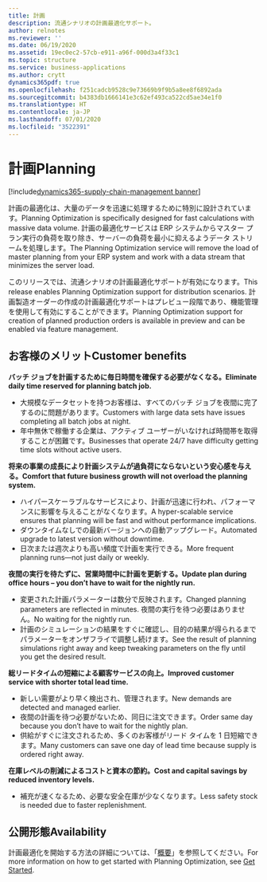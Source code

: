 ```yaml
---
title: 計画
description: 流通シナリオの計画最適化サポート。
author: relnotes
ms.reviewer: ''
ms.date: 06/19/2020
ms.assetid: 19ec0ec2-57cb-e911-a96f-000d3a4f33c1
ms.topic: structure
ms.service: business-applications
ms.author: crytt
dynamics365pdf: true
ms.openlocfilehash: f251cadcb9528c9e73669b9f9b5a8ee8f6892ada
ms.sourcegitcommit: b4383db1666141e3c62ef493ca522cd5ae34e1f0
ms.translationtype: HT
ms.contentlocale: ja-JP
ms.lasthandoff: 07/01/2020
ms.locfileid: "3522391"
---
```

# <a name="planning"></a><span data-ttu-id="ec805-103">計画</span><span class="sxs-lookup"><span data-stu-id="ec805-103">Planning</span></span>

[!include[dynamics365-supply-chain-management banner](../includes/dynamics365-supply-chain-management.md)]

<!--structure start-->
<span data-ttu-id="ec805-104">計画の最適化は、大量のデータを迅速に処理するために特別に設計されています。</span><span class="sxs-lookup"><span data-stu-id="ec805-104">Planning Optimization is specifically designed for fast calculations with massive data volume.</span></span> <span data-ttu-id="ec805-105">計画の最適化サービスは ERP システムからマスター プラン実行の負荷を取り除き、サーバーの負荷を最小に抑えるようデータ ストリームを処理します。</span><span class="sxs-lookup"><span data-stu-id="ec805-105">The Planning Optimization service will remove the load of master planning from your ERP system and work with a data stream that minimizes the server load.</span></span>

<span data-ttu-id="ec805-106">このリリースでは、流通シナリオの計画最適化サポートが有効になります。</span><span class="sxs-lookup"><span data-stu-id="ec805-106">This release enables Planning Optimization support for distribution scenarios.</span></span> <span data-ttu-id="ec805-107">計画製造オーダーの作成の計画最適化サポートはプレビュー段階であり、機能管理を使用して有効にすることができます。</span><span class="sxs-lookup"><span data-stu-id="ec805-107">Planning Optimization support for creation of planned production orders is available in preview and can be enabled via feature management.</span></span>

## <a name="customer-benefits"></a><span data-ttu-id="ec805-108">お客様のメリット</span><span class="sxs-lookup"><span data-stu-id="ec805-108">Customer benefits</span></span>

<span data-ttu-id="ec805-109">**バッチ ジョブを計画するために毎日時間を確保する必要がなくなる。**</span><span class="sxs-lookup"><span data-stu-id="ec805-109">**Eliminate daily time reserved for planning batch job.**</span></span>

* <span data-ttu-id="ec805-110">大規模なデータセットを持つお客様は、すべてのバッチ ジョブを夜間に完了するのに問題があります。</span><span class="sxs-lookup"><span data-stu-id="ec805-110">Customers with large data sets have issues completing all batch jobs at night.</span></span>
* <span data-ttu-id="ec805-111">年中無休で稼働する企業は、アクティブ ユーザーがいなければ時間帯を取得することが困難です。</span><span class="sxs-lookup"><span data-stu-id="ec805-111">Businesses that operate 24/7 have difficulty getting time slots without active users.</span></span>

<span data-ttu-id="ec805-112">**将来の事業の成長により計画システムが過負荷にならないという安心感を与える。**</span><span class="sxs-lookup"><span data-stu-id="ec805-112">**Comfort that future business growth will not overload the planning system.**</span></span>

* <span data-ttu-id="ec805-113">ハイパースケーラブルなサービスにより、計画が迅速に行われ、パフォーマンスに影響を与えることがなくなります。</span><span class="sxs-lookup"><span data-stu-id="ec805-113">A hyper-scalable service ensures that planning will be fast and without performance implications.</span></span>
* <span data-ttu-id="ec805-114">ダウンタイムなしでの最新バージョンへの自動アップグレード。</span><span class="sxs-lookup"><span data-stu-id="ec805-114">Automated upgrade to latest version without downtime.</span></span>
* <span data-ttu-id="ec805-115">日次または週次よりも高い頻度で計画を実行できる。</span><span class="sxs-lookup"><span data-stu-id="ec805-115">More frequent planning runs—not just daily or weekly.</span></span> 

<span data-ttu-id="ec805-116">**夜間の実行を待たずに、営業時間中に計画を更新する。**</span><span class="sxs-lookup"><span data-stu-id="ec805-116">**Update plan during office hours – you don’t have to wait for the nightly run.**</span></span>

* <span data-ttu-id="ec805-117">変更された計画パラメーターは数分で反映されます。</span><span class="sxs-lookup"><span data-stu-id="ec805-117">Changed planning parameters are reflected in minutes.</span></span> <span data-ttu-id="ec805-118">夜間の実行を待つ必要はありません。</span><span class="sxs-lookup"><span data-stu-id="ec805-118">No waiting for the nightly run.</span></span>
* <span data-ttu-id="ec805-119">計画のシミュレーションの結果をすぐに確認し、目的の結果が得られるまでパラメーターをオンザフライで調整し続けます。</span><span class="sxs-lookup"><span data-stu-id="ec805-119">See the result of planning simulations right away and keep tweaking parameters on the fly until you get the desired result.</span></span>

<span data-ttu-id="ec805-120">**総リードタイムの短縮による顧客サービスの向上。**</span><span class="sxs-lookup"><span data-stu-id="ec805-120">**Improved customer service with shorter total lead time.**</span></span>

* <span data-ttu-id="ec805-121">新しい需要がより早く検出され、管理されます。</span><span class="sxs-lookup"><span data-stu-id="ec805-121">New demands are detected and managed earlier.</span></span> 
* <span data-ttu-id="ec805-122">夜間の計画を待つ必要がないため、同日に注文できます。</span><span class="sxs-lookup"><span data-stu-id="ec805-122">Order same day because you don’t have to wait for the nightly plan.</span></span>
* <span data-ttu-id="ec805-123">供給がすぐに注文されるため、多くのお客様がリード タイムを 1 日短縮できます。</span><span class="sxs-lookup"><span data-stu-id="ec805-123">Many customers can save one day of lead time because supply is ordered right away.</span></span>

<span data-ttu-id="ec805-124">**在庫レベルの削減によるコストと資本の節約。**</span><span class="sxs-lookup"><span data-stu-id="ec805-124">**Cost and capital savings by reduced inventory levels.**</span></span>

* <span data-ttu-id="ec805-125">補充が速くなるため、必要な安全在庫が少なくなります。</span><span class="sxs-lookup"><span data-stu-id="ec805-125">Less safety stock is needed due to faster replenishment.</span></span>


## <a name="availability"></a><span data-ttu-id="ec805-126">公開形態</span><span class="sxs-lookup"><span data-stu-id="ec805-126">Availability</span></span>
<span data-ttu-id="ec805-127">計画最適化を開始する方法の詳細については、「[概要](https://aka.ms/poGetStarted)」を参照してください。</span><span class="sxs-lookup"><span data-stu-id="ec805-127">For more information on how to get started with Planning Optimization, see [Get Started](https://aka.ms/poGetStarted).</span></span>
<!--structure end-->



